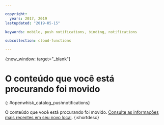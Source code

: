 ```yaml
---

copyright:
  years: 2017, 2019
lastupdated: "2019-05-15"

keywords: mobile, push notifications, binding, notifications

subcollection: cloud-functions

---
```


{:new_window: target="_blank"}
# O conteúdo que você está procurando foi movido
{: #openwhisk_catalog_pushnotifications}

O conteúdo que você está procurando foi movido. [Consulte as informações mais recentes em seu novo local](/docs/openwhisk?topic=cloud-functions-pkg_push_notifications).
{:shortdesc}
